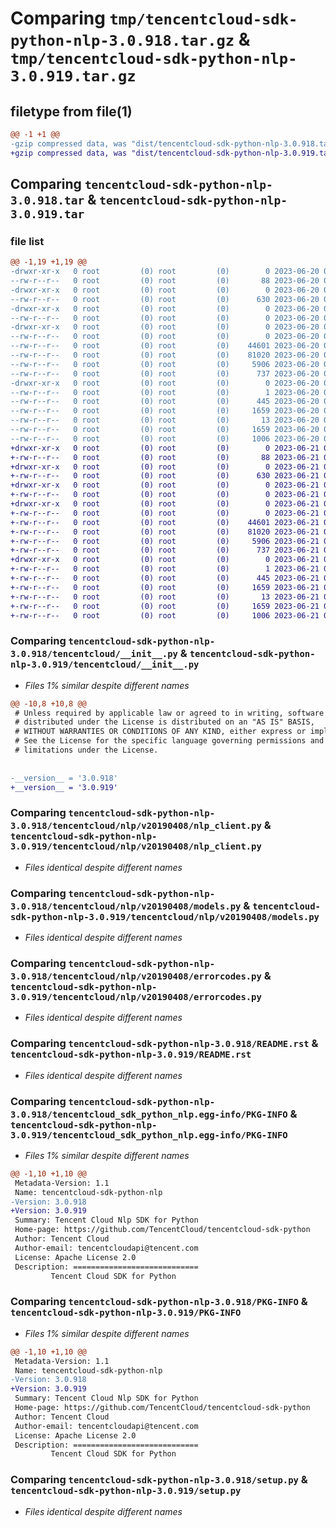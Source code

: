 # Comparing `tmp/tencentcloud-sdk-python-nlp-3.0.918.tar.gz` & `tmp/tencentcloud-sdk-python-nlp-3.0.919.tar.gz`

## filetype from file(1)

```diff
@@ -1 +1 @@
-gzip compressed data, was "dist/tencentcloud-sdk-python-nlp-3.0.918.tar", last modified: Tue Jun 20 02:45:07 2023, max compression
+gzip compressed data, was "dist/tencentcloud-sdk-python-nlp-3.0.919.tar", last modified: Wed Jun 21 00:32:55 2023, max compression
```

## Comparing `tencentcloud-sdk-python-nlp-3.0.918.tar` & `tencentcloud-sdk-python-nlp-3.0.919.tar`

### file list

```diff
@@ -1,19 +1,19 @@
-drwxr-xr-x   0 root         (0) root         (0)        0 2023-06-20 02:45:07.000000 tencentcloud-sdk-python-nlp-3.0.918/
--rw-r--r--   0 root         (0) root         (0)       88 2023-06-20 02:45:07.000000 tencentcloud-sdk-python-nlp-3.0.918/setup.cfg
-drwxr-xr-x   0 root         (0) root         (0)        0 2023-06-20 02:45:07.000000 tencentcloud-sdk-python-nlp-3.0.918/tencentcloud/
--rw-r--r--   0 root         (0) root         (0)      630 2023-06-20 02:45:07.000000 tencentcloud-sdk-python-nlp-3.0.918/tencentcloud/__init__.py
-drwxr-xr-x   0 root         (0) root         (0)        0 2023-06-20 02:45:07.000000 tencentcloud-sdk-python-nlp-3.0.918/tencentcloud/nlp/
--rw-r--r--   0 root         (0) root         (0)        0 2023-06-20 02:45:07.000000 tencentcloud-sdk-python-nlp-3.0.918/tencentcloud/nlp/__init__.py
-drwxr-xr-x   0 root         (0) root         (0)        0 2023-06-20 02:45:07.000000 tencentcloud-sdk-python-nlp-3.0.918/tencentcloud/nlp/v20190408/
--rw-r--r--   0 root         (0) root         (0)        0 2023-06-20 02:45:07.000000 tencentcloud-sdk-python-nlp-3.0.918/tencentcloud/nlp/v20190408/__init__.py
--rw-r--r--   0 root         (0) root         (0)    44601 2023-06-20 02:45:07.000000 tencentcloud-sdk-python-nlp-3.0.918/tencentcloud/nlp/v20190408/nlp_client.py
--rw-r--r--   0 root         (0) root         (0)    81020 2023-06-20 02:45:07.000000 tencentcloud-sdk-python-nlp-3.0.918/tencentcloud/nlp/v20190408/models.py
--rw-r--r--   0 root         (0) root         (0)     5906 2023-06-20 02:45:07.000000 tencentcloud-sdk-python-nlp-3.0.918/tencentcloud/nlp/v20190408/errorcodes.py
--rw-r--r--   0 root         (0) root         (0)      737 2023-06-20 02:45:07.000000 tencentcloud-sdk-python-nlp-3.0.918/README.rst
-drwxr-xr-x   0 root         (0) root         (0)        0 2023-06-20 02:45:07.000000 tencentcloud-sdk-python-nlp-3.0.918/tencentcloud_sdk_python_nlp.egg-info/
--rw-r--r--   0 root         (0) root         (0)        1 2023-06-20 02:45:07.000000 tencentcloud-sdk-python-nlp-3.0.918/tencentcloud_sdk_python_nlp.egg-info/dependency_links.txt
--rw-r--r--   0 root         (0) root         (0)      445 2023-06-20 02:45:07.000000 tencentcloud-sdk-python-nlp-3.0.918/tencentcloud_sdk_python_nlp.egg-info/SOURCES.txt
--rw-r--r--   0 root         (0) root         (0)     1659 2023-06-20 02:45:07.000000 tencentcloud-sdk-python-nlp-3.0.918/tencentcloud_sdk_python_nlp.egg-info/PKG-INFO
--rw-r--r--   0 root         (0) root         (0)       13 2023-06-20 02:45:07.000000 tencentcloud-sdk-python-nlp-3.0.918/tencentcloud_sdk_python_nlp.egg-info/top_level.txt
--rw-r--r--   0 root         (0) root         (0)     1659 2023-06-20 02:45:07.000000 tencentcloud-sdk-python-nlp-3.0.918/PKG-INFO
--rw-r--r--   0 root         (0) root         (0)     1006 2023-06-20 02:45:07.000000 tencentcloud-sdk-python-nlp-3.0.918/setup.py
+drwxr-xr-x   0 root         (0) root         (0)        0 2023-06-21 00:32:55.000000 tencentcloud-sdk-python-nlp-3.0.919/
+-rw-r--r--   0 root         (0) root         (0)       88 2023-06-21 00:32:55.000000 tencentcloud-sdk-python-nlp-3.0.919/setup.cfg
+drwxr-xr-x   0 root         (0) root         (0)        0 2023-06-21 00:32:55.000000 tencentcloud-sdk-python-nlp-3.0.919/tencentcloud/
+-rw-r--r--   0 root         (0) root         (0)      630 2023-06-21 00:32:54.000000 tencentcloud-sdk-python-nlp-3.0.919/tencentcloud/__init__.py
+drwxr-xr-x   0 root         (0) root         (0)        0 2023-06-21 00:32:55.000000 tencentcloud-sdk-python-nlp-3.0.919/tencentcloud/nlp/
+-rw-r--r--   0 root         (0) root         (0)        0 2023-06-21 00:32:54.000000 tencentcloud-sdk-python-nlp-3.0.919/tencentcloud/nlp/__init__.py
+drwxr-xr-x   0 root         (0) root         (0)        0 2023-06-21 00:32:55.000000 tencentcloud-sdk-python-nlp-3.0.919/tencentcloud/nlp/v20190408/
+-rw-r--r--   0 root         (0) root         (0)        0 2023-06-21 00:32:54.000000 tencentcloud-sdk-python-nlp-3.0.919/tencentcloud/nlp/v20190408/__init__.py
+-rw-r--r--   0 root         (0) root         (0)    44601 2023-06-21 00:32:54.000000 tencentcloud-sdk-python-nlp-3.0.919/tencentcloud/nlp/v20190408/nlp_client.py
+-rw-r--r--   0 root         (0) root         (0)    81020 2023-06-21 00:32:54.000000 tencentcloud-sdk-python-nlp-3.0.919/tencentcloud/nlp/v20190408/models.py
+-rw-r--r--   0 root         (0) root         (0)     5906 2023-06-21 00:32:54.000000 tencentcloud-sdk-python-nlp-3.0.919/tencentcloud/nlp/v20190408/errorcodes.py
+-rw-r--r--   0 root         (0) root         (0)      737 2023-06-21 00:32:54.000000 tencentcloud-sdk-python-nlp-3.0.919/README.rst
+drwxr-xr-x   0 root         (0) root         (0)        0 2023-06-21 00:32:55.000000 tencentcloud-sdk-python-nlp-3.0.919/tencentcloud_sdk_python_nlp.egg-info/
+-rw-r--r--   0 root         (0) root         (0)        1 2023-06-21 00:32:55.000000 tencentcloud-sdk-python-nlp-3.0.919/tencentcloud_sdk_python_nlp.egg-info/dependency_links.txt
+-rw-r--r--   0 root         (0) root         (0)      445 2023-06-21 00:32:55.000000 tencentcloud-sdk-python-nlp-3.0.919/tencentcloud_sdk_python_nlp.egg-info/SOURCES.txt
+-rw-r--r--   0 root         (0) root         (0)     1659 2023-06-21 00:32:55.000000 tencentcloud-sdk-python-nlp-3.0.919/tencentcloud_sdk_python_nlp.egg-info/PKG-INFO
+-rw-r--r--   0 root         (0) root         (0)       13 2023-06-21 00:32:55.000000 tencentcloud-sdk-python-nlp-3.0.919/tencentcloud_sdk_python_nlp.egg-info/top_level.txt
+-rw-r--r--   0 root         (0) root         (0)     1659 2023-06-21 00:32:55.000000 tencentcloud-sdk-python-nlp-3.0.919/PKG-INFO
+-rw-r--r--   0 root         (0) root         (0)     1006 2023-06-21 00:32:54.000000 tencentcloud-sdk-python-nlp-3.0.919/setup.py
```

### Comparing `tencentcloud-sdk-python-nlp-3.0.918/tencentcloud/__init__.py` & `tencentcloud-sdk-python-nlp-3.0.919/tencentcloud/__init__.py`

 * *Files 1% similar despite different names*

```diff
@@ -10,8 +10,8 @@
 # Unless required by applicable law or agreed to in writing, software
 # distributed under the License is distributed on an "AS IS" BASIS,
 # WITHOUT WARRANTIES OR CONDITIONS OF ANY KIND, either express or implied.
 # See the License for the specific language governing permissions and
 # limitations under the License.
 
 
-__version__ = '3.0.918'
+__version__ = '3.0.919'
```

### Comparing `tencentcloud-sdk-python-nlp-3.0.918/tencentcloud/nlp/v20190408/nlp_client.py` & `tencentcloud-sdk-python-nlp-3.0.919/tencentcloud/nlp/v20190408/nlp_client.py`

 * *Files identical despite different names*

### Comparing `tencentcloud-sdk-python-nlp-3.0.918/tencentcloud/nlp/v20190408/models.py` & `tencentcloud-sdk-python-nlp-3.0.919/tencentcloud/nlp/v20190408/models.py`

 * *Files identical despite different names*

### Comparing `tencentcloud-sdk-python-nlp-3.0.918/tencentcloud/nlp/v20190408/errorcodes.py` & `tencentcloud-sdk-python-nlp-3.0.919/tencentcloud/nlp/v20190408/errorcodes.py`

 * *Files identical despite different names*

### Comparing `tencentcloud-sdk-python-nlp-3.0.918/README.rst` & `tencentcloud-sdk-python-nlp-3.0.919/README.rst`

 * *Files identical despite different names*

### Comparing `tencentcloud-sdk-python-nlp-3.0.918/tencentcloud_sdk_python_nlp.egg-info/PKG-INFO` & `tencentcloud-sdk-python-nlp-3.0.919/tencentcloud_sdk_python_nlp.egg-info/PKG-INFO`

 * *Files 1% similar despite different names*

```diff
@@ -1,10 +1,10 @@
 Metadata-Version: 1.1
 Name: tencentcloud-sdk-python-nlp
-Version: 3.0.918
+Version: 3.0.919
 Summary: Tencent Cloud Nlp SDK for Python
 Home-page: https://github.com/TencentCloud/tencentcloud-sdk-python
 Author: Tencent Cloud
 Author-email: tencentcloudapi@tencent.com
 License: Apache License 2.0
 Description: ============================
         Tencent Cloud SDK for Python
```

### Comparing `tencentcloud-sdk-python-nlp-3.0.918/PKG-INFO` & `tencentcloud-sdk-python-nlp-3.0.919/PKG-INFO`

 * *Files 1% similar despite different names*

```diff
@@ -1,10 +1,10 @@
 Metadata-Version: 1.1
 Name: tencentcloud-sdk-python-nlp
-Version: 3.0.918
+Version: 3.0.919
 Summary: Tencent Cloud Nlp SDK for Python
 Home-page: https://github.com/TencentCloud/tencentcloud-sdk-python
 Author: Tencent Cloud
 Author-email: tencentcloudapi@tencent.com
 License: Apache License 2.0
 Description: ============================
         Tencent Cloud SDK for Python
```

### Comparing `tencentcloud-sdk-python-nlp-3.0.918/setup.py` & `tencentcloud-sdk-python-nlp-3.0.919/setup.py`

 * *Files identical despite different names*

